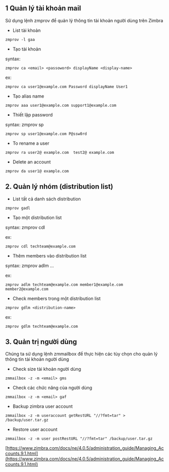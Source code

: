 ## 1  Quản lý tài khoản mail

Sử dụng lệnh zmprov để quản lý thông tin tài khoản người dùng trên Zimbra

- List tài khoản

`zmprov -l gaa`

- Tạo tài khoản

syntax:

`zmprov ca <email> <passoword> displayName <display-name>`

ex:

`zmprov ca user1@example.com Password displayName User1`

- Tạo alias name

`zmprov aaa user1@example.com support1@example.com`

- Thiết lập password

syntax: zmprov sp <email> <password>

`zmprov sp user1@example.com P@ssw0rd`

- To rename a user

`zmprov ra user2@ example.com  test2@ example.com`

-  Delete an account

`zmprov da user1@ example.com`

## 2. Quản lý nhóm (distribution list)

- List tất cả danh sách distribution

`zmprov gadl`

- Tạo một distribution list

syntax: zmprov cdl <distribution-name>

ex:

`zmprov cdl techteam@example.com`

- Thêm members vào distribution list

syntax: zmprov adlm <distribution-name> <member1> <member2> …

ex: 

`zmprov adlm techteam@example.com member1@example.com member2@example.com`

- Check members trong một distribution list

`zmprov gdlm <distribution-name>`

ex: 

`zmprov gdlm techteam@example.com`

## 3. Quản trị người dùng

Chúng ta sử dụng lệnh zmmailbox để thực hiện các tùy chọn cho quản lý thông tin tài khoản người dùng

- Check size  tài khoản người dùng

`zmmailbox -z -m <email> gms`

- Check các chức năng của người dùng

`zmmailbox -z -m <email> gaf`

- Backup zimbra user account

`zmmailbox -z -m useraccount getRestURL "//?fmt=tar" > /backup/user.tar.gz`

- Restore user account

`zmmailbox -z -m user postRestURL "//?fmt=tar" /backup/user.tar.gz`

[https://www.zimbra.com/docs/ne/4.0.5/administration_guide/Managing_Accounts.9.1.html](https://www.zimbra.com/docs/ne/4.0.5/administration_guide/Managing_Accounts.9.1.html)
